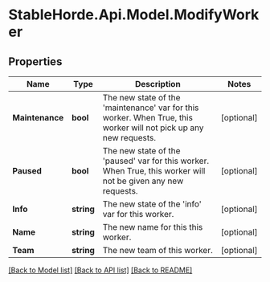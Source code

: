 # StableHorde.Api.Model.ModifyWorker

## Properties

Name | Type | Description | Notes
------------ | ------------- | ------------- | -------------
**Maintenance** | **bool** | The new state of the &#39;maintenance&#39; var for this worker. When True, this worker will not pick up any new requests. | [optional] 
**Paused** | **bool** | The new state of the &#39;paused&#39; var for this worker. When True, this worker will not be given any new requests. | [optional] 
**Info** | **string** | The new state of the &#39;info&#39; var for this worker. | [optional] 
**Name** | **string** | The new name for this this worker. | [optional] 
**Team** | **string** | The new team of this worker. | [optional] 

[[Back to Model list]](../README.md#documentation-for-models) [[Back to API list]](../README.md#documentation-for-api-endpoints) [[Back to README]](../README.md)

